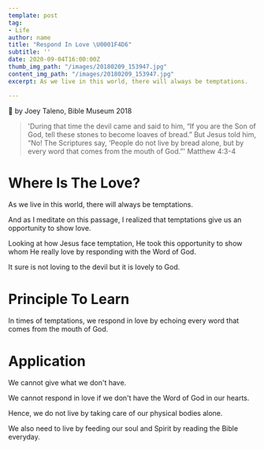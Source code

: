 ```yaml
---
template: post
tag:
- Life
author: name
title: "Respond In Love \U0001F4D6"
subtitle: ''
date: 2020-09-04T16:00:00Z
thumb_img_path: "/images/20180209_153947.jpg"
content_img_path: "/images/20180209_153947.jpg"
excerpt: As we live in this world, there will always be temptations.

---
```

📸 by Joey Taleno, Bible Museum 2018

> 'During that time the devil came and said to him, “If you are the Son of God, tell these stones to become loaves of bread.” But Jesus told him, “No! The Scriptures say, ‘People do not live by bread alone, but by every word that comes from the mouth of God.”' Matthew 4:3-4

# Where Is The Love?

As we live in this world, there will always be temptations.

And as I meditate on this passage, I realized that temptations give us an opportunity to show love.

Looking at how Jesus face temptation, He took this opportunity to show whom He really love by responding with the Word of God.

It sure is not loving to the devil but it is lovely to God.

# Principle To Learn

In times of temptations, we respond in love by echoing every word that comes from the mouth of God.

# Application

We cannot give what we don't have.

We cannot respond in love if we don't have the Word of God in our hearts.

Hence, we do not live by taking care of our physical bodies alone.

We also need to live by feeding our soul and Spirit by reading the Bible everyday.